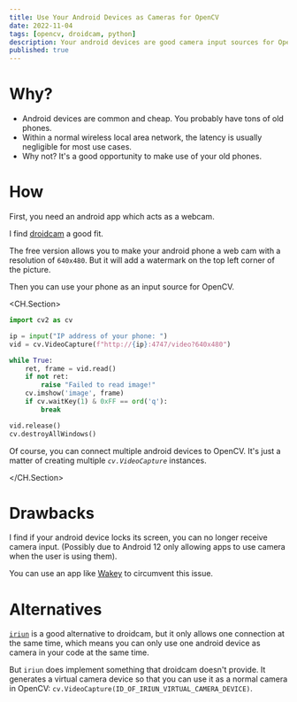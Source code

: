 ```yaml
---
title: Use Your Android Devices as Cameras for OpenCV
date: 2022-11-04
tags: [opencv, droidcam, python]
description: Your android devices are good camera input sources for OpenCV, especially when you do not have camera modules at hand.
published: true
---
```


# Why?

- Android devices are common and cheap. You probably have tons of old phones.
- Within a normal wireless local area network, the latency is usually negligible for most use cases.
- Why not? It's a good opportunity to make use of your old phones.

# How

First, you need an android app which acts as a webcam.

I find [droidcam](https://www.dev47apps.com/) a good fit.

The free version allows you to make your android phone a web cam with a resolution of `640x480`. But it will add a watermark on the top left corner of the picture.

Then you can use your phone as an input source for OpenCV.

<CH.Section>

```python example.py
import cv2 as cv

ip = input("IP address of your phone: ")
vid = cv.VideoCapture(f"http://{ip}:4747/video?640x480")

while True:
    ret, frame = vid.read()
    if not ret:
        raise "Failed to read image!"
    cv.imshow('image', frame)
    if cv.waitKey(1) & 0xFF == ord('q'):
        break

vid.release()
cv.destroyAllWindows()
```

Of course, you can connect multiple android devices to OpenCV. It's just a matter of creating multiple _`cv.VideoCapture`_ instances. 

</CH.Section>

# Drawbacks

I find if your android device locks its screen, you can no longer receive camera input. (Possibly due to Android 12 only allowing apps to use camera when the user is using them).

You can use an app like [Wakey](https://play.google.com/store/apps/details?id=com.doublep.wakey) to circumvent this issue.

# Alternatives

[`iriun`](https://iriun.com/) is a good alternative to droidcam, but it only allows one connection at the same time, which means you can only use one android device as camera in your code at the same time.

But `iriun` does implement something that droidcam doesn't provide. It generates a virtual camera device so that you can use it as a normal camera in OpenCV: `cv.VideoCapture(ID_OF_IRIUN_VIRTUAL_CAMERA_DEVICE)`.

